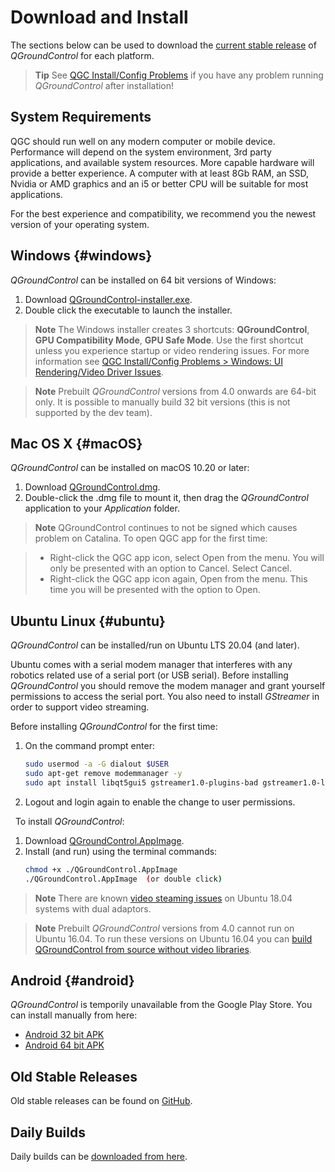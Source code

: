 # Download and Install

The sections below can be used to download the [current stable release](../releases/release_notes.md) of *QGroundControl* for each platform.

> **Tip** See [QGC Install/Config Problems](../Support/troubleshooting_qgc.md) if you have any problem running *QGroundControl* after installation!

## System Requirements

QGC should run well on any modern computer or mobile device. Performance will depend on the system environment, 3rd party applications, and available system resources.
More capable hardware will provide a better experience. 
A computer with at least 8Gb RAM, an SSD, Nvidia or AMD graphics and an i5 or better CPU will be suitable for most applications.

For the best experience and compatibility, we recommend you the newest version of your operating system.

## Windows {#windows}

*QGroundControl* can be installed on 64 bit versions of Windows:

1. Download [QGroundControl-installer.exe](https://d176tv9ibo4jno.cloudfront.net/latest/QGroundControl-installer.exe).
1. Double click the executable to launch the installer.

> **Note** The Windows installer creates 3 shortcuts: **QGroundControl**, **GPU Compatibility Mode**, **GPU Safe Mode**. 
  Use the first shortcut unless you experience startup or video rendering issues. 
  For more information see [QGC Install/Config Problems > Windows: UI Rendering/Video Driver Issues](../Support/troubleshooting_qgc.md#opengl_troubleshooting).
  
<span></span>
> **Note** Prebuilt *QGroundControl* versions from 4.0 onwards are 64-bit only.
  It is possible to manually build 32 bit versions (this is not supported by the dev team).

## Mac OS X {#macOS}

*QGroundControl* can be installed on macOS 10.20 or later: 

1. Download [QGroundControl.dmg](https://d176tv9ibo4jno.cloudfront.net/latest/QGroundControl.dmg).
1. Double-click the .dmg file to mount it, then drag the *QGroundControl* application to your *Application* folder.

  > **Note** QGroundControl continues to not be signed which causes problem on Catalina. To open QGC app for the first time:

  > *   Right-click the QGC app icon, select Open from the menu. You will only be presented with an option to Cancel. Select Cancel.
  > *   Right-click the QGC app icon again, Open from the menu. This time you will be presented with the option to Open.

  
## Ubuntu Linux {#ubuntu}

*QGroundControl* can be installed/run on Ubuntu LTS 20.04 (and later).

Ubuntu comes with a serial modem manager that interferes with any robotics related use of a serial port (or USB serial).
Before installing *QGroundControl* you should remove the modem manager and grant yourself permissions to access the serial port.
You also need to install *GStreamer* in order to support video streaming.

Before installing *QGroundControl* for the first time:
1. On the command prompt enter:
   ```sh
   sudo usermod -a -G dialout $USER
   sudo apt-get remove modemmanager -y
   sudo apt install libqt5gui5 gstreamer1.0-plugins-bad gstreamer1.0-libav gstreamer1.0-gl -y
   ```
1. Logout and login again to enable the change to user permissions.

&nbsp;
To install *QGroundControl*:
1. Download [QGroundControl.AppImage](https://d176tv9ibo4jno.cloudfront.net/latest/QGroundControl.AppImage).
1. Install (and run) using the terminal commands:
   ```sh
   chmod +x ./QGroundControl.AppImage
   ./QGroundControl.AppImage  (or double click)
   ```

> **Note** There are known [video steaming issues](../Support/troubleshooting_qgc.md#dual_vga) on Ubuntu 18.04 systems with dual adaptors.

<span></span>
> **Note** Prebuilt *QGroundControl* versions from 4.0 cannot run on Ubuntu 16.04.
  To run these versions on Ubuntu 16.04 you can [build QGroundControl from source without video libraries](https://dev.qgroundcontrol.com/en/getting_started/).


## Android {#android}

*QGroundControl* is temporily unavailable from the Google Play Store. You can install manually from here:

* [Android 32 bit APK](https://qgroundcontrol.s3-us-west-2.amazonaws.com/latest/QGroundControl32.apk)
* [Android 64 bit APK](https://qgroundcontrol.s3-us-west-2.amazonaws.com/latest/QGroundControl64.apk)

## Old Stable Releases

Old stable releases can be found on <a href="https://github.com/mavlink/qgroundcontrol/releases/" target="_blank">GitHub</a>. 


## Daily Builds

Daily builds can be [downloaded from here](../releases/daily_builds.md).

